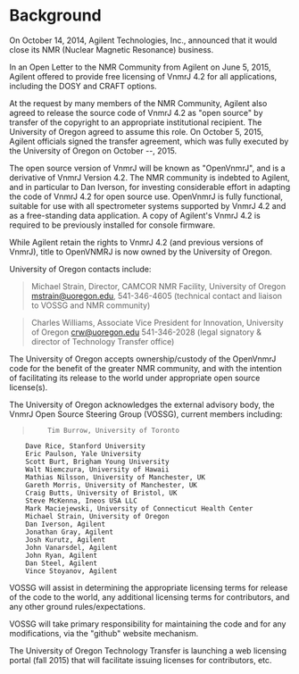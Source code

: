 # Background

On October 14, 2014, Agilent Technologies, Inc., announced that it would close its NMR (Nuclear Magnetic Resonance) business.

In an Open Letter to the NMR Community from Agilent on June 5, 2015, Agilent offered to provide free licensing of VnmrJ 4.2 for all applications, including the DOSY and CRAFT options.

At the request by many members of the NMR Community, Agilent also agreed to release the source code of VnmrJ 4.2 as "open source" by transfer of the copyright to an appropriate institutional recipient.  The University of Oregon agreed to assume this role.  On October 5, 2015, Agilent officials signed the transfer agreement, which was fully executed by the University of Oregon on October --, 2015.

The open source version of VnmrJ will be known as "OpenVnmrJ", and is a derivative of VnmrJ Version 4.2. The NMR community is indebted to Agilent, and in particular to Dan Iverson, for investing considerable effort in adapting the code of VnmrJ 4.2 for open source use. OpenVnmrJ is fully functional, suitable for use with all spectrometer systems supported by VnmrJ 4.2 and as a free-standing data application. A copy of Agilent's VnmrJ 4.2 is required to be previously installed for console firmware.

While Agilent retain the rights to VnmrJ 4.2 (and previous versions of VnmrJ), title to OpenVNMRJ is now owned by the University of Oregon. 

University of Oregon contacts include:

>	Michael Strain, Director, CAMCOR NMR Facility,
	University of Oregon
	mstrain@uoregon.edu, 541-346-4605
	(technical contact and liaison to VOSSG and NMR community)

>	Charles Williams, Associate Vice President for Innovation,
	University of Oregon crw@uoregon.edu 541-346-2028
	(legal signatory & director of Technology Transfer office)

The University of Oregon accepts ownership/custody of the OpenVnmrJ code for the benefit of the greater NMR community, and with the intention of facilitating its release to the world under appropriate open source license(s).

The University of Oregon acknowledges the external advisory body, the VnmrJ Open Source Steering Group (VOSSG), current members including:

>         Tim Burrow, University of Toronto
        Dave Rice, Stanford University
        Eric Paulson, Yale University
        Scott Burt, Brigham Young University
        Walt Niemczura, University of Hawaii
        Mathias Nilsson, University of Manchester, UK
        Gareth Morris, University of Manchester, UK
        Craig Butts, University of Bristol, UK
        Steve McKenna, Ineos USA LLC
        Mark Maciejewski, University of Connecticut Health Center
        Michael Strain, University of Oregon
        Dan Iverson, Agilent
        Jonathan Gray, Agilent
        Josh Kurutz, Agilent
        John Vanarsdel, Agilent
        John Ryan, Agilent
        Dan Steel, Agilent
        Vince Stoyanov, Agilent


VOSSG will assist in determining the appropriate licensing terms for release of the code to the world, any additional licensing terms for contributors, and any other ground rules/expectations.

VOSSG will take primary responsibility for maintaining the code and for any modifications, via the "github" website mechanism.

The University of Oregon Technology Transfer is launching a web licensing portal (fall 2015) that will facilitate issuing licenses for contributors, etc.

